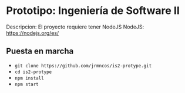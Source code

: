 # Prototipo: Ingeniería de Software II

Descripcion: El proyecto requiere tener NodeJS
NodeJS: https://nodejs.org/es/

## Puesta en marcha
- `git clone https://github.com/jrmncos/is2-protype.git`
- `cd is2-protype`
- `npm install`
- `npm start`